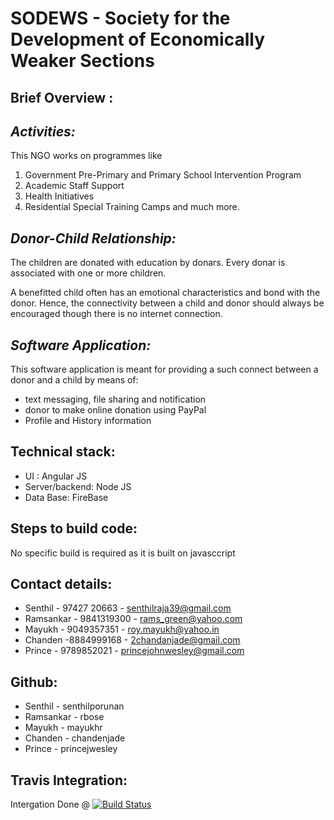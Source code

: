 
SODEWS - Society for the Development of Economically Weaker Sections
====================================================================

Brief Overview :
----------------

*Activities:*
-----------
This NGO works on programmes like
1. Government Pre-Primary and Primary School Intervention Program 
2. Academic Staff Support
3. Health Initiatives
4. Residential Special Training Camps
and much more.

*Donor-Child Relationship:*
-------------------------
The children are donated with education by donars. Every donar is associated with one or more children.

A benefitted child often has an emotional characteristics and bond with the donor. 
Hence, the connectivity between a child and donor should always be encouraged though there is no internet connection.

*Software Application:*
---------------------
This software application is meant for providing a such connect between a donor and a child
by means of:
* text messaging, file sharing and notification
* donor to make online donation using PayPal
* Profile and History information


Technical stack:
----------------
* UI 	: Angular JS
* Server/backend: Node JS
* Data Base: FireBase

Steps to build code:
--------------------
No specific build is required as it is built on javasccript


Contact details:
----------------
* Senthil - 97427 20663  - senthilraja39@gmail.com
* Ramsankar - 9841319300 - rams_green@yahoo.com
* Mayukh - 9049357351    - roy.mayukh@yahoo.in
* Chanden -8884999168    - 2chandanjade@gmail.com
* Prince - 9789852021    - princejohnwesley@gmail.com

Github:
-------
* Senthil - senthilporunan
* Ramsankar - rbose
* Mayukh - mayukhr
* Chanden - chandenjade
* Prince  - princejwesley

Travis Integration:
-------------------
Intergation Done @ [![Build Status](https://travis-ci.org/senthilporunan/atom-cubic-bezier.svg?branch=master)](https://travis-ci.org/senthilporunan/atom-cubic-bezier)

